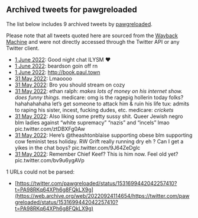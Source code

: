 ## Archived tweets for pawgreloaded

The list below includes 9 archived tweets by
[pawgreloaded](https://twitter.com/pawgreloaded).

Please note that all tweets quoted here are sourced from the
[Wayback Machine](https://web.archive.org) and were not directly accessed through the Twitter API or
any Twitter client.

* [ 1 June 2022](https://web.archive.org/web/20220601061431/https://twitter.com/pawgreloaded/status/1531881691865923585): Good night chat ILYSM ❤️ <!--1531881691865923585-->
* [ 1 June 2022](https://web.archive.org/web/20220601055317/https://twitter.com/pawgreloaded/status/1531876268207120384): beardson goin off rn <!--1531876268207120384-->
* [ 1 June 2022](https://web.archive.org/web/20220601015551/https://twitter.com/pawgreloaded/status/1531816630451376128): http://book.paul.town <!--1531816630451376128-->
* [31 May 2022](https://web.archive.org/web/20220531200639/https://twitter.com/pawgreloaded/status/1531728768124985345): Lmaoooo <!--1531728768124985345-->
* [31 May 2022](https://web.archive.org/web/20220531194532/https://twitter.com/pawgreloaded/status/1531723513899495425): Bro you should stream on cozy <!--1531723513899495425-->
* [31 May 2022](https://web.archive.org/web/20220531193521/https://twitter.com/pawgreloaded/status/1531720866102497281): ethan ralph: *makes lots of money on his internet show. does funny things.*  medicare: omg is the ragepig hollerin today folks? hahahahahaha let’s get someone to attack him & ruin his life   tux: admits to raping his sister, incest, fucking dudes, etc.  medicare: *crickets* <!--1531720866102497281-->
* [31 May 2022](https://web.archive.org/web/20220531191110/https://twitter.com/pawgreloaded/status/1531714741504196611): Also liking some pretty sussy shit. Queer Jewish negro blm ladies against “white supremacy” “nazis” and “incels” lmao pic.twitter.com/ztDBXFg0Aw <!--1531714741504196611-->
* [31 May 2022](https://web.archive.org/web/20220531185816/https://twitter.com/pawgreloaded/status/1531711403920343040): Here’s  @theashtonblaise  supporting obese blm supporting cow feminist tess holiday.   RW Grift really running dry eh ? Can I get a yikes in the chat boys? pic.twitter.com/9J64ZeDglc <!--1531711403920343040-->
* [31 May 2022](https://web.archive.org/web/20220531185205/https://twitter.com/pawgreloaded/status/1531709939311419396): Remember Chief Keef?  This is him now. Feel old yet? pic.twitter.com/bv9u6ygAVp <!--1531709939311419396-->

1 URLs could not be parsed:

* [https://twitter.com/pawgreloaded/status/1531699442042257410?t=PA98RKq64XPh6g8FQkLX9g](https://web.archive.org/web/20220924114654/https://twitter.com/pawgreloaded/status/1531699442042257410?t=PA98RKq64XPh6g8FQkLX9g)
